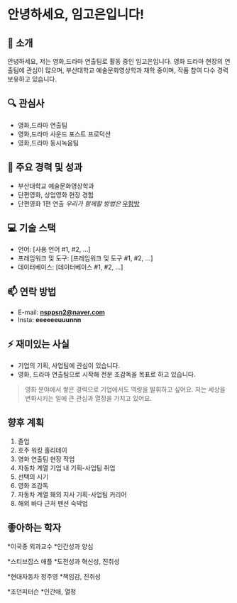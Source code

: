 # 안녕하세요, 임고은입니다!

## 👋 소개
안녕하세요, 저는 영화,드라마 연출팀로 활동 중인 임고은입니다. 영화 드라마 현장의 연출팀에 관심이 많으며, 부산대학교 예술문화영상학과 재학 중이며, 작품 참여 다수 경력 보유하고 있습니다.

## 🔍 관심사
- 영화,드라마 연출팀
- 영화,드라마 사운드 포스트 프로덕션
- 영화,드라마 동시녹음팀

## 🌟 주요 경력 및 성과
- 부산대학교 예술문화영상학과
- 단편영화, 상업영화 현장 경험
- 단편영화 1편 연출 *우리가 함께할 방법은* [우함방](https://youtu.be/yV1x_VzpCuU "우함방")

## 💻 기술 스택
- 언어: [사용 언어 #1, #2, ...]
- 프레임워크 및 도구: [프레임워크 및 도구 #1, #2, ...]
- 데이터베이스: [데이터베이스 #1, #2, ...]

## 📫 연락 방법
- E-mail: **nsppsn2@naver.com**
- Insta: **eeeeeeuuunnn**

## ⚡ 재미있는 사실
- 기업의 기획, 사업팀에 관심이 있습니다.
- 영화, 드라마 연출팀으로 시작해 전문 조감독을 목표로 하고 있습니다.
> 영화 분야에서 쌓은 경력으로 기업에서도 역량을 발휘하고 싶어요.
> 저는 세상을 변화시키는 일에 큰 관심과 열정을 가지고 있어요.

## 향후 계획
1. 졸업
1. 호주 워킹 홀리데이
1. 영화 연출팀 현장 작업
1. 자동차 계열 기업 내 기획-사업팀 취업
1. 선택의 시기
 1. 영화 조감독
 1. 자동차 계열 홰외 지사 기획-사업팀 커리어
1. 해외 바다 근처 펜션 숙박업

## 좋아하는 학자
*이국종 외과교수 
 *인간성과 양심

*스티브잡스 애플 
 *도전성과 혁신성, 진취성

*현대자동차 정주영
 *책임감, 진취성

*조던피터슨
 *인간애, 열정